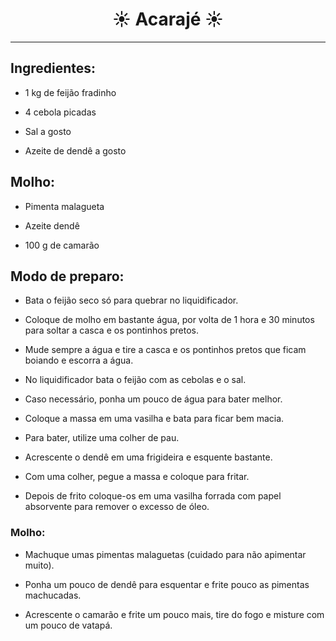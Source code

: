 # <center>:sunny: Acarajé :sunny:</center>
---
## Ingredientes:
- 1 kg de feijão fradinho

- 4 cebola picadas

- Sal a gosto

- Azeite de dendê a gosto

## Molho:

- Pimenta malagueta

- Azeite dendê

- 100 g de camarão

## Modo de preparo:

- Bata o feijão seco só para quebrar no liquidificador.

- Coloque de molho em bastante água, por volta de 1 hora e 30 minutos para soltar a casca e os pontinhos pretos.

- Mude sempre a água e tire a casca e os pontinhos pretos que ficam boiando e escorra a água.

- No liquidificador bata o feijão com as cebolas e o sal.

- Caso necessário, ponha um pouco de água para bater melhor.

- Coloque a massa em uma vasilha e bata para ficar bem macia.

- Para bater, utilize uma colher de pau.

- Acrescente o dendê em uma frigideira e esquente bastante.

- Com uma colher, pegue a massa e coloque para fritar.

- Depois de frito coloque-os em uma vasilha forrada com papel absorvente para remover o excesso de óleo.

### Molho:

- Machuque umas pimentas malaguetas (cuidado para não apimentar muito).

- Ponha um pouco de dendê para esquentar e frite pouco as pimentas machucadas.

- Acrescente o camarão e frite um pouco mais, tire do fogo e misture com um pouco de vatapá.
